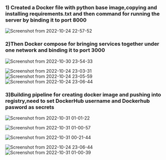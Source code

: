 <h3>1) Created a Docker file with python base image,copying and installing requirements.txt and then command for running the server by binding it to port 8000</h3>

![Screenshot from 2022-10-24 22-57-52](https://user-images.githubusercontent.com/95615048/198894868-40634adc-52d3-40e1-88ad-18c1239de8a3.png)
<br>

<h3>2)Then Docker compose for bringing services together under one network and binding it to port 3000</h3>

![Screenshot from 2022-10-30 23-54-33](https://user-images.githubusercontent.com/95615048/198895054-d50e6f82-c3e9-4fa7-9425-e4dc69e500a9.png)

![Screenshot from 2022-10-24 23-03-31](https://user-images.githubusercontent.com/95615048/198897991-d8d11a43-68c7-47a3-a73c-96ba37602237.png)
![Screenshot from 2022-10-24 23-05-59](https://user-images.githubusercontent.com/95615048/198897992-75b4c28a-dc3f-4de2-a90d-ebb372510e5c.png)
![Screenshot from 2022-10-24 23-06-44](https://user-images.githubusercontent.com/95615048/198897993-44c58ab1-6427-44c7-a413-958c8ca118c7.png)

<h3>3)Building pipeline for creating docker image and pushing into registry,need to set DockerHub username and Dockerhub pasword as secrets</h3>

![Screenshot from 2022-10-31 01-01-22](https://user-images.githubusercontent.com/95615048/198897949-29155b3d-2f53-48fc-9e61-af946d0e4b1d.png)

![Screenshot from 2022-10-31 01-00-57](https://user-images.githubusercontent.com/95615048/198897958-c5859698-9664-46b7-82ec-de12f7673edf.png)

![Screenshot from 2022-10-31 00-21-44](https://user-images.githubusercontent.com/95615048/198896282-596b6ac8-040e-4851-a332-26476439d537.png)

![Screenshot from 2022-10-24 23-06-44](https://user-images.githubusercontent.com/95615048/198895774-2336fdd1-8898-4b08-8b33-983583f8ca9c.png)
![Screenshot from 2022-10-31 01-00-39](https://user-images.githubusercontent.com/95615048/198897963-be4bddaf-9ac8-4d23-af01-6a5b10418bf7.png)








